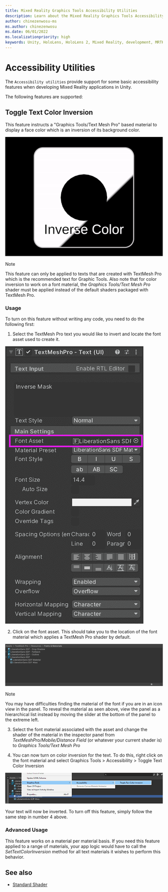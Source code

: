 ```yaml
---
title: Mixed Reality Graphics Tools Accessibility Utilities
description: Learn about the Mixed Reality Graphics Tools Accessibility Utilities for Unity.
author: chinezenwosu-ms
ms.author: chinezenwosu
ms.date: 06/01/2022
ms.localizationpriority: high
keywords: Unity, HoloLens, HoloLens 2, Mixed Reality, development, MRTK, Graphics Tools, MRGT, MR Graphics Tools, Standard Shader, Accessibility Utilities
---
```


# Accessibility Utilities

The `Accessibility utilities` provide support for some basic accessibility features when developing Mixed Reality applications in Unity.

The following features are supported:

## Toggle Text Color Inversion

This feature instructs a "Graphics Tools/Text Mesh Pro" based material to display a face color which is an inversion of its background color.

![Text Color Inversion](images/AccessibilityUtilities/TextColorInversion.gif)

> [!NOTE]
> This feature can only be applied to texts that are created with TextMesh Pro which is the recommended text for Graphic Tools. Also note that for color inversion to work on a font material, the *Graphics Tools/Text Mesh Pro* shader must be applied instead of the default shaders packaged with TextMesh Pro.

### Usage
To turn on this feature without writing any code, you need to do the following first:

1. Select the TextMesh Pro text you would like to invert and locate the font asset used to create it.

![TextMesh Pro Font Asset](images/AccessibilityUtilities/FontAsset.png)

2. Click on the font asset. This should take you to the location of the font material which applies a TextMesh Pro shader by default.

![TextMesh Pro Font Material](images/AccessibilityUtilities/FontMaterial.png)

> [!NOTE]
> You may have difficulties finding the material of the font if you are in an icon view in the panel. To reveal the material as seen above, view the panel as a hierarchical list instead by moving the slider at the bottom of the panel to the extreme left.

3. Select the font material associated with the asset and change the shader of the material in the inspector panel from *TextMeshPro/Mobile/Distance Field* (or whatever your current shader is) to *Graphics Tools/Text Mesh Pro*

4. You can now turn on color inversion for the text. To do this, right click on the font material and select Graphics Tools > Accessibility > Toggle Text Color Inversion

![Color Text Inversion Menu](images/AccessibilityUtilities/TextColorInversionToggler.png)

Your text will now be inverted. To turn off this feature, simply follow the same step in number 4 above.

### Advanced Usage
This feature works on a material per material basis. If you need this feature applied to a range of materials, your app logic would have to call the *SetTextColorInversion* method for all text materials it wishes to perform this behavior.

## See also

* [Standard Shader](standard-shader.md)
